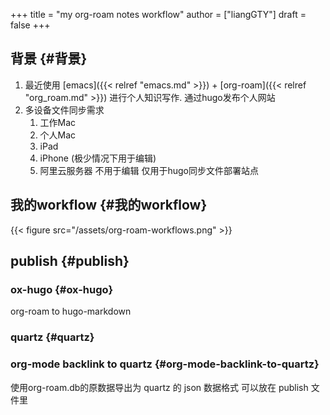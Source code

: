 +++
title = "my org-roam notes workflow"
author = ["liangGTY"]
draft = false
+++

## 背景 {#背景}

1.  最近使用 [emacs]({{< relref "emacs.md" >}}) + [org-roam]({{< relref "org_roam.md" >}}) 进行个人知识写作. 通过hugo发布个人网站
2.  多设备文件同步需求
    1.  工作Mac
    2.  个人Mac
    3.  iPad
    4.  iPhone (极少情况下用于编辑)
    5.  阿里云服务器 不用于编辑 仅用于hugo同步文件部署站点


## 我的workflow {#我的workflow}

{{< figure src="/assets/org-roam-workflows.png" >}}


## publish {#publish}


### ox-hugo {#ox-hugo}

org-roam to hugo-markdown


### quartz {#quartz}


### org-mode backlink to quartz {#org-mode-backlink-to-quartz}

使用org-roam.db的原数据导出为 quartz 的 json 数据格式 可以放在 publish 文件里
